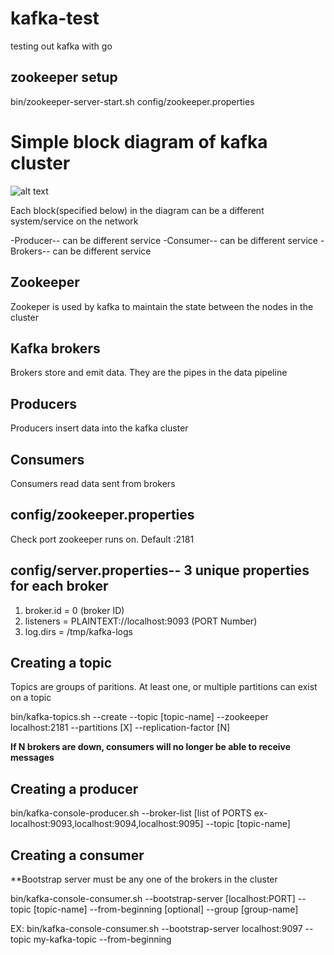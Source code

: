 # kafka-test
testing out kafka with go

## zookeeper setup
bin/zookeeper-server-start.sh config/zookeeper.properties


# Simple block diagram of kafka cluster
![alt text](https://www.sohamkamani.com/e0b11d2ab5b62a78cb7fd26d3a9d279b/basic_arch.svg "Block_Diagram")

Each block(specified below) in the diagram can be a different system/service on the network

-Producer-- can be different service
-Consumer-- can be different service
-Brokers-- can be different service

## Zookeeper
Zookeper is used by kafka to maintain the state between the nodes in the cluster

## Kafka brokers
Brokers store and emit data. They are the pipes in the data pipeline

## Producers
Producers insert data into the kafka cluster

## Consumers
Consumers read data sent from brokers

## config/zookeeper.properties
Check port zookeeper runs on. Default :2181

## config/server.properties-- 3 unique properties for each broker
1. broker.id = 0 (broker ID)
2. listeners = PLAINTEXT://localhost:9093 (PORT Number)
3. log.dirs = /tmp/kafka-logs

## Creating a topic
Topics are groups of paritions. At least one, or multiple partitions can exist on a topic

bin/kafka-topics.sh --create --topic [topic-name] --zookeeper localhost:2181 --partitions [X] --replication-factor [N]

**If N brokers are down, consumers will no longer be able to receive messages**

## Creating a producer
bin/kafka-console-producer.sh --broker-list [list of PORTS ex- localhost:9093,localhost:9094,localhost:9095] --topic [topic-name]

## Creating a consumer
**Bootstrap server must be any one of the brokers in the cluster

bin/kafka-console-consumer.sh --bootstrap-server [localhost:PORT] --topic [topic-name] --from-beginning [optional] --group [group-name]

EX:
bin/kafka-console-consumer.sh --bootstrap-server localhost:9097 --topic my-kafka-topic --from-beginning 


